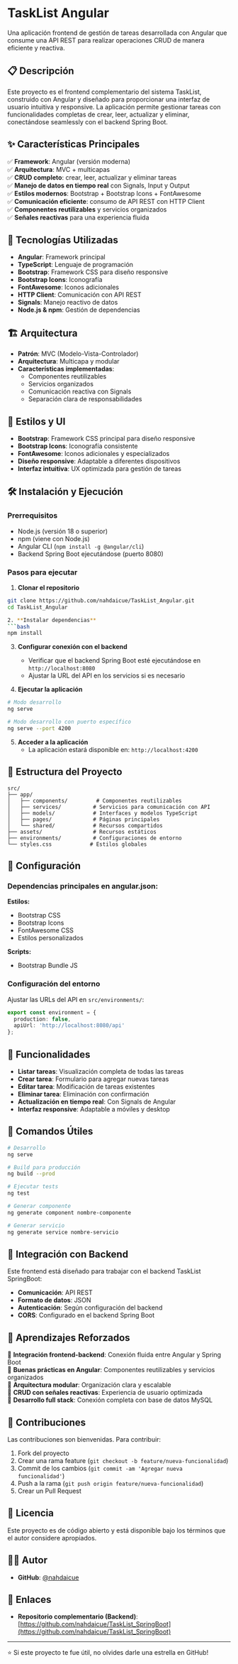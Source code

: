 # TaskList Angular

Una aplicación frontend de gestión de tareas desarrollada con Angular que consume una API REST para realizar operaciones CRUD de manera eficiente y reactiva.

## 📋 Descripción

Este proyecto es el frontend complementario del sistema TaskList, construido con Angular y diseñado para proporcionar una interfaz de usuario intuitiva y responsive. La aplicación permite gestionar tareas con funcionalidades completas de crear, leer, actualizar y eliminar, conectándose seamlessly con el backend Spring Boot.

## ✨ Características Principales

✅ **Framework**: Angular (versión moderna)  
✅ **Arquitectura**: MVC + multicapas  
✅ **CRUD completo**: crear, leer, actualizar y eliminar tareas  
✅ **Manejo de datos en tiempo real** con Signals, Input y Output  
✅ **Estilos modernos**: Bootstrap + Bootstrap Icons + FontAwesome  
✅ **Comunicación eficiente**: consumo de API REST con HTTP Client  
✅ **Componentes reutilizables** y servicios organizados  
✅ **Señales reactivas** para una experiencia fluida  

## 🚀 Tecnologías Utilizadas

- **Angular**: Framework principal
- **TypeScript**: Lenguaje de programación
- **Bootstrap**: Framework CSS para diseño responsive
- **Bootstrap Icons**: Iconografía
- **FontAwesome**: Iconos adicionales
- **HTTP Client**: Comunicación con API REST
- **Signals**: Manejo reactivo de datos
- **Node.js & npm**: Gestión de dependencias

## 🏗️ Arquitectura

- **Patrón**: MVC (Modelo-Vista-Controlador)
- **Arquitectura**: Multicapa y modular
- **Características implementadas**:
  - Componentes reutilizables
  - Servicios organizados
  - Comunicación reactiva con Signals
  - Separación clara de responsabilidades

## 🎨 Estilos y UI

- **Bootstrap**: Framework CSS principal para diseño responsive
- **Bootstrap Icons**: Iconografía consistente
- **FontAwesome**: Iconos adicionales y especializados
- **Diseño responsive**: Adaptable a diferentes dispositivos
- **Interfaz intuitiva**: UX optimizada para gestión de tareas

## 🛠️ Instalación y Ejecución

### Prerrequisitos

- Node.js (versión 18 o superior)
- npm (viene con Node.js)
- Angular CLI (`npm install -g @angular/cli`)
- Backend Spring Boot ejecutándose (puerto 8080)

### Pasos para ejecutar

1. **Clonar el repositorio**
```bash
git clone https://github.com/nahdaicue/TaskList_Angular.git
cd TaskList_Angular

2. **Instalar dependencias**
```bash
npm install
```

3. **Configurar conexión con el backend**
   - Verificar que el backend Spring Boot esté ejecutándose en `http://localhost:8080`
   - Ajustar la URL del API en los servicios si es necesario

4. **Ejecutar la aplicación**
```bash
# Modo desarrollo
ng serve

# Modo desarrollo con puerto específico
ng serve --port 4200
```

5. **Acceder a la aplicación**
   - La aplicación estará disponible en: `http://localhost:4200`

## 📁 Estructura del Proyecto

```
src/
├── app/
│   ├── components/         # Componentes reutilizables
│   ├── services/          # Servicios para comunicación con API
│   ├── models/            # Interfaces y modelos TypeScript
│   ├── pages/             # Páginas principales
│   └── shared/            # Recursos compartidos
├── assets/                # Recursos estáticos
├── environments/          # Configuraciones de entorno
└── styles.css            # Estilos globales
```

## 🔧 Configuración

### Dependencias principales en angular.json:

**Estilos:**
- Bootstrap CSS
- Bootstrap Icons
- FontAwesome CSS
- Estilos personalizados

**Scripts:**
- Bootstrap Bundle JS

### Configuración del entorno

Ajustar las URLs del API en `src/environments/`:

```typescript
export const environment = {
  production: false,
  apiUrl: 'http://localhost:8080/api'
};
```

## 📱 Funcionalidades

- **Listar tareas**: Visualización completa de todas las tareas
- **Crear tarea**: Formulario para agregar nuevas tareas
- **Editar tarea**: Modificación de tareas existentes
- **Eliminar tarea**: Eliminación con confirmación
- **Actualización en tiempo real**: Con Signals de Angular
- **Interfaz responsive**: Adaptable a móviles y desktop

## 🚀 Comandos Útiles

```bash
# Desarrollo
ng serve

# Build para producción
ng build --prod

# Ejecutar tests
ng test

# Generar componente
ng generate component nombre-componente

# Generar servicio
ng generate service nombre-servicio
```

## 🔗 Integración con Backend

Este frontend está diseñado para trabajar con el backend TaskList SpringBoot:
- **Comunicación**: API REST
- **Formato de datos**: JSON
- **Autenticación**: Según configuración del backend
- **CORS**: Configurado en el backend Spring Boot

## 🎯 Aprendizajes Reforzados

🔹 **Integración frontend-backend**: Conexión fluida entre Angular y Spring Boot  
🔹 **Buenas prácticas en Angular**: Componentes reutilizables y servicios organizados  
🔹 **Arquitectura modular**: Organización clara y escalable  
🔹 **CRUD con señales reactivas**: Experiencia de usuario optimizada  
🔹 **Desarrollo full stack**: Conexión completa con base de datos MySQL  

## 🤝 Contribuciones

Las contribuciones son bienvenidas. Para contribuir:

1. Fork del proyecto
2. Crear una rama feature (`git checkout -b feature/nueva-funcionalidad`)
3. Commit de los cambios (`git commit -am 'Agregar nueva funcionalidad'`)
4. Push a la rama (`git push origin feature/nueva-funcionalidad`)
5. Crear un Pull Request

## 📄 Licencia

Este proyecto es de código abierto y está disponible bajo los términos que el autor considere apropiados.

## 👨‍💻 Autor

- **GitHub**: [@nahdaicue](https://github.com/nahdaicue)

## 🔗 Enlaces

- **Repositorio complementario (Backend)**: [https://github.com/nahdaicue/TaskList_SpringBoot](https://github.com/nahdaicue/TaskList_SpringBoot)

---

⭐ Si este proyecto te fue útil, no olvides darle una estrella en GitHub!
```
